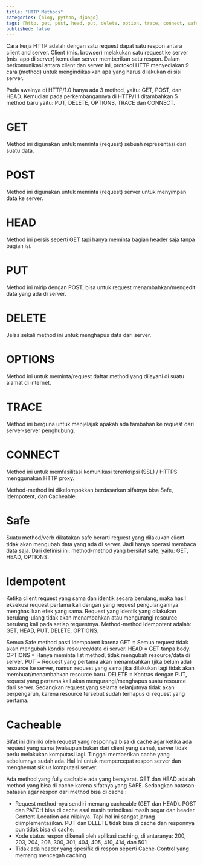 ```yaml
---
title: "HTTP Methods"
categories: [blog, python, django]
tags: [http, get, post, head, put, delete, option, trace, connect, safe, idempotent, cachable]
published: false
---
```


Cara kerja HTTP adalah dengan satu request dapat satu respon antara client and server. Client (mis. browser) melakukan satu request ke server (mis. app di server) kemudian server memberikan satu respon. Dalam berkomunikasi antara client dan server ini, protokol HTTP menyediakan 9 cara (method) untuk mengindikasikan apa yang harus dilakukan di sisi server.

Pada awalnya di HTTP/1.0 hanya ada 3 method, yaitu: GET, POST, dan HEAD. Kemudian pada perkembangannya di HTTP/1.1 ditambahkan 5 method baru yaitu: PUT, DELETE, OPTIONS, TRACE dan CONNECT.

GET
===
Method ini digunakan untuk meminta (request) sebuah representasi dari suatu data.

POST
====
Method ini digunakan untuk meminta (request) server untuk menyimpan data ke server.

HEAD
====
Method ini persis seperti GET tapi hanya meminta bagian header saja tanpa bagian isi.

PUT
===
Method ini mirip dengan POST, bisa untuk request menambahkan/mengedit data yang ada di server.

DELETE
======
Jelas sekali method ini untuk menghapus data dari server.

OPTIONS
=======
Method ini untuk meminta/request daftar method yang dilayani di suatu alamat di internet.

TRACE
=====
Method ini berguna untuk menjelajak apakah ada tambahan ke request dari server-server penghubung.

CONNECT
=======
Method ini untuk memfasilitasi komunikasi terenkripsi (SSL) / HTTPS menggunakan HTTP proxy.

Method-method ini dikelompokkan berdasarkan sifatnya bisa Safe, Idempotent, dan Cacheable.

Safe
====
Suatu method/verb dikatakan safe berarti request yang dilakukan client tidak akan mengubah data yang ada di server. Jadi hanya operasi membaca data saja. Dari definisi ini, method-method yang bersifat safe, yaitu: GET, HEAD, OPTIONS.

Idempotent
==========
Ketika client request yang sama dan identik secara berulang, maka hasil eksekusi request pertama kali dengan yang request pengulangannya menghasilkan efek yang sama. Request yang identik yang dilakukan berulang-ulang tidak akan menambahkan atau mengurangi resource berulang kali pada setiap requestnya. Method-method Idempotent adalah: GET, HEAD, PUT, DELETE, OPTIONS.

Semua Safe method pasti Idempotent karena
GET = Semua request tidak akan mengubah kondisi resource/data di server.
HEAD = GET tanpa body.
OPTIONS = Hanya meminta list method, tidak mengubah resource/data di server.
PUT = Request yang pertama akan menambahkan (jika belum ada) resource ke server, namun request yang sama jika dilakukan lagi tidak akan membuat/menambahkan resource baru.
DELETE = Kontras dengan PUT, request yang pertama kali akan mengurangi/menghapus suatu resource dari server. Sedangkan request yang selama selanjutnya tidak akan berpengaruh, karena resource tersebut sudah terhapus di request yang pertama.

Cacheable
=========
Sifat ini dimiliki oleh request yang responnya bisa di cache agar ketika ada request yang sama (walaupun bukan dari client yang sama), server tidak perlu melakukan komputasi lagi. Tinggal memberikan cache yang sebelumnya sudah ada. Hal ini untuk mempercepat respon server dan menghemat siklus komputasi server.

Ada method yang fully cachable ada yang bersyarat. GET dan HEAD adalah method yang bisa di cache karena sifatnya yang SAFE. Sedangkan batasan-batasan agar respon dari method bisa di cache :
- Request method-nya sendiri memang cacheable (GET dan HEAD). POST dan PATCH bisa di cache asal masih terindikasi masih segar dan header Content-Location ada nilainya. Tapi hal ini sangat jarang diimplementasikan. PUT dan DELETE tidak bisa di cache dan responnya pun tidak bisa di cache.
- Kode status respon dikenali oleh aplikasi caching, di antaranya: 200, 203, 204, 206, 300, 301, 404, 405, 410, 414, dan 501
- Tidak ada header yang spesifik di respon seperti Cache-Control yang memang mencegah caching

